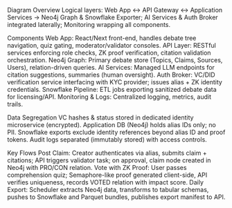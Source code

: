 Diagram Overview
Logical layers: Web App ↔ API Gateway ↔ Application Services → Neo4j Graph & Snowflake Exporter; AI Services & Auth Broker integrated laterally; Monitoring wrapping all components.

Components
Web App: React/Next front-end, handles debate tree navigation, quiz gating, moderator/validator consoles.
API Layer: RESTful services enforcing role checks, ZK proof verification, citation validation orchestration.
Neo4j Graph: Primary debate store (Topics, Claims, Sources, Users), relation-driven queries.
AI Services: Managed LLM endpoints for citation suggestions, summaries (human oversight).
Auth Broker: VC/DID verification service interfacing with KYC provider; issues alias + ZK identity credentials.
Snowflake Pipeline: ETL jobs exporting sanitized debate data for licensing/API.
Monitoring & Logs: Centralized logging, metrics, audit trails.

Data Segregation
VC hashes & status stored in dedicated identity microservice (encrypted).
Application DB (Neo4j) holds alias IDs only; no PII.
Snowflake exports exclude identity references beyond alias ID and proof tokens.
Audit logs separated (immutably stored) with access controls.

Key Flows
Post Claim: Creator authenticates via alias, submits claim + citations; API triggers validator task; on approval, claim node created in Neo4j with PRO/CON relation.
Vote with ZK Proof: User passes comprehension quiz; Semaphore-like proof generated client-side, API verifies uniqueness, records VOTED relation with impact score.
Daily Export: Scheduler extracts Neo4j data, transforms to tabular schemas, pushes to Snowflake and Parquet bundles, publishes export manifest to API.
